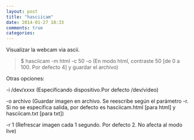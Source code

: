 ```yaml
---
layout: post
title: "hasciicam"
date: 2014-01-27 18:33
comments: true
categories: 
---
```

Visualizar la webcam via ascii.

>$ hasciicam -m html -c 50 -o (En modo html, contraste 50 [de 0 a 100. Por defecto 4] y guardar el archivo)

Otras opciones:

-i /dev/xxxx (Especificando dispositivo.Por defecto /dev/video)

-o archivo (Guardar imagen en archivo. Se reescribe según el parámetro -r. Si no se especifica salida, por defecto es hasciicam.html [para html] y hasciicam.txt [para txt])

-r 1 (Refrescar imagen cada 1 segundo. Por defecto 2. No afecta al modo live)


